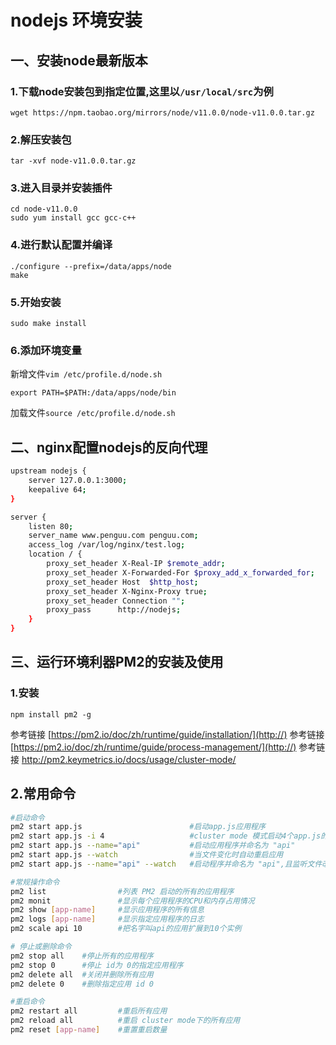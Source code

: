 # nodejs 环境安装

## 一、安装node最新版本

### 1.下载node安装包到指定位置,这里以<code>/usr/local/src</code>为例
~~~ node
wget https://npm.taobao.org/mirrors/node/v11.0.0/node-v11.0.0.tar.gz
~~~

### 2.解压安装包
~~~
tar -xvf node-v11.0.0.tar.gz
~~~

### 3.进入目录并安装插件
~~~
cd node-v11.0.0
sudo yum install gcc gcc-c++
~~~

### 4.进行默认配置并编译
~~~
./configure --prefix=/data/apps/node
make
~~~

### 5.开始安装
~~~
sudo make install
~~~

### 6.添加环境变量
新增文件<code>vim /etc/profile.d/node.sh</code>
~~~
export PATH=$PATH:/data/apps/node/bin
~~~
加载文件<code>source /etc/profile.d/node.sh</code>

## 二、nginx配置nodejs的反向代理
~~~ bash
upstream nodejs {
    server 127.0.0.1:3000;
    keepalive 64;
}

server {
    listen 80;
    server_name www.penguu.com penguu.com;
    access_log /var/log/nginx/test.log;
    location / {
        proxy_set_header X-Real-IP $remote_addr;
        proxy_set_header X-Forwarded-For $proxy_add_x_forwarded_for;
        proxy_set_header Host  $http_host;
        proxy_set_header X-Nginx-Proxy true;
        proxy_set_header Connection "";
        proxy_pass      http://nodejs;
    }
}
~~~

## 三、运行环境利器PM2的安装及使用

### 1.安装
~~~
npm install pm2 -g
~~~
参考链接 [https://pm2.io/doc/zh/runtime/guide/installation/](http://)
参考链接 [https://pm2.io/doc/zh/runtime/guide/process-management/](http://)
参考链接 http://pm2.keymetrics.io/docs/usage/cluster-mode/

## 2.常用命令
~~~ bash
#启动命令
pm2 start app.js				        #启动app.js应用程序
pm2 start app.js -i 4			        #cluster mode 模式启动4个app.js的应用实例,4个应用程序会自动进行负载均衡
pm2 start app.js --name="api"	        #启动应用程序并命名为 "api"
pm2 start app.js --watch		        #当文件变化时自动重启应用
pm2 start app.js --name="api" --watch	#启动程序并命名为 "api",且监听文件改动时自动重启应用

#常规操作命令
pm2 list 				#列表 PM2 启动的所有的应用程序
pm2 monit 				#显示每个应用程序的CPU和内存占用情况
pm2 show [app-name] 	#显示应用程序的所有信息
pm2 logs [app-name] 	#显示指定应用程序的日志
pm2 scale api 10 		#把名字叫api的应用扩展到10个实例

# 停止或删除命令
pm2 stop all 	#停止所有的应用程序
pm2 stop 0 		#停止 id为 0的指定应用程序
pm2 delete all 	#关闭并删除所有应用
pm2 delete 0 	#删除指定应用 id 0

#重启命令
pm2 restart all 		#重启所有应用
pm2 reload all 			#重启 cluster mode下的所有应用
pm2 reset [app-name] 	#重置重启数量
~~~







